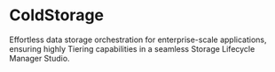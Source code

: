 # ColdStorage
Effortless data storage orchestration for enterprise-scale applications, ensuring highly Tiering capabilities in a seamless Storage Lifecycle Manager Studio.
